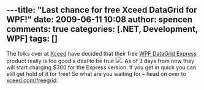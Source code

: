 ---title: "Last chance for free Xceed DataGrid for WPF!"
date: 2009-06-11 10:08
author: spencen
comments: true
categories: [.NET, Development, WPF]
tags: []
---
The folks over at [Xceed](http://www.xceed.com) have decided that their free [WPF DataGrid Express](http://xceed.com/Grid_WPF_Intro.html) product really is too good a deal to be true ![](http://blog.spencen.com/emoticons/smile.png). As of 3 days from now they will start charging $300 for the Express version. If you get in quick you can still get hold of it for free! So what are you waiting for – head on over to [xceed.com/freegrid](http://xceed.com/freegrid). 



